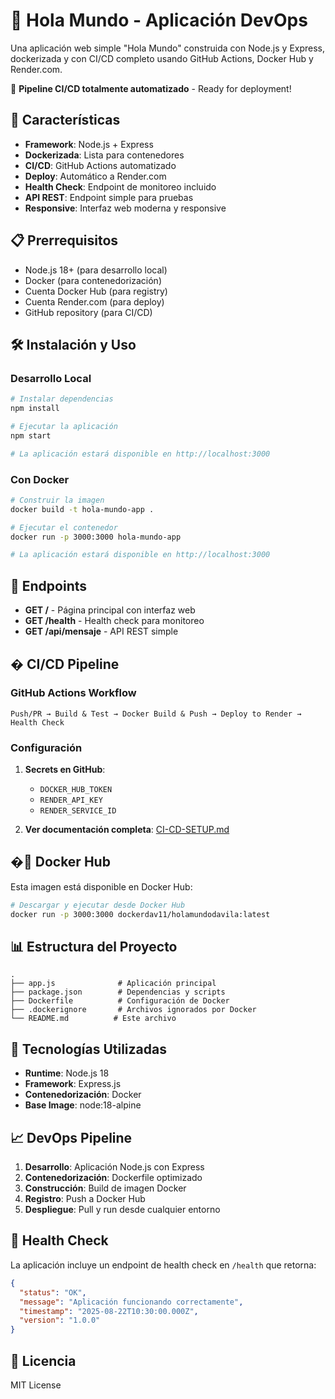 # 🌟 Hola Mundo - Aplicación DevOps

Una aplicación web simple "Hola Mundo" construida con Node.js y Express, dockerizada y con CI/CD completo usando GitHub Actions, Docker Hub y Render.com.

🎯 **Pipeline CI/CD totalmente automatizado** - Ready for deployment!

## 🚀 Características

- **Framework**: Node.js + Express
- **Dockerizada**: Lista para contenedores
- **CI/CD**: GitHub Actions automatizado
- **Deploy**: Automático a Render.com
- **Health Check**: Endpoint de monitoreo incluido
- **API REST**: Endpoint simple para pruebas
- **Responsive**: Interfaz web moderna y responsive

## 📋 Prerrequisitos

- Node.js 18+ (para desarrollo local)
- Docker (para contenedorización)
- Cuenta Docker Hub (para registry)
- Cuenta Render.com (para deploy)
- GitHub repository (para CI/CD)

## 🛠️ Instalación y Uso

### Desarrollo Local

```bash
# Instalar dependencias
npm install

# Ejecutar la aplicación
npm start

# La aplicación estará disponible en http://localhost:3000
```

### Con Docker

```bash
# Construir la imagen
docker build -t hola-mundo-app .

# Ejecutar el contenedor
docker run -p 3000:3000 hola-mundo-app

# La aplicación estará disponible en http://localhost:3000
```

## 🔗 Endpoints

- **GET /** - Página principal con interfaz web
- **GET /health** - Health check para monitoreo
- **GET /api/mensaje** - API REST simple

## � CI/CD Pipeline

### GitHub Actions Workflow
```
Push/PR → Build & Test → Docker Build & Push → Deploy to Render → Health Check
```

### Configuración
1. **Secrets en GitHub**:
   - `DOCKER_HUB_TOKEN`
   - `RENDER_API_KEY`
   - `RENDER_SERVICE_ID`

2. **Ver documentación completa**: [CI-CD-SETUP.md](CI-CD-SETUP.md)

## �🐳 Docker Hub

Esta imagen está disponible en Docker Hub:

```bash
# Descargar y ejecutar desde Docker Hub
docker run -p 3000:3000 dockerdav11/holamundodavila:latest
```

## 📊 Estructura del Proyecto

```
.
├── app.js              # Aplicación principal
├── package.json        # Dependencias y scripts
├── Dockerfile          # Configuración de Docker
├── .dockerignore       # Archivos ignorados por Docker
└── README.md          # Este archivo
```

## 🔧 Tecnologías Utilizadas

- **Runtime**: Node.js 18
- **Framework**: Express.js
- **Contenedorización**: Docker
- **Base Image**: node:18-alpine

## 📈 DevOps Pipeline

1. **Desarrollo**: Aplicación Node.js con Express
2. **Contenedorización**: Dockerfile optimizado
3. **Construcción**: Build de imagen Docker
4. **Registro**: Push a Docker Hub
5. **Despliegue**: Pull y run desde cualquier entorno

## 🏥 Health Check

La aplicación incluye un endpoint de health check en `/health` que retorna:

```json
{
  "status": "OK",
  "message": "Aplicación funcionando correctamente",
  "timestamp": "2025-08-22T10:30:00.000Z",
  "version": "1.0.0"
}
```

## 📝 Licencia

MIT License
